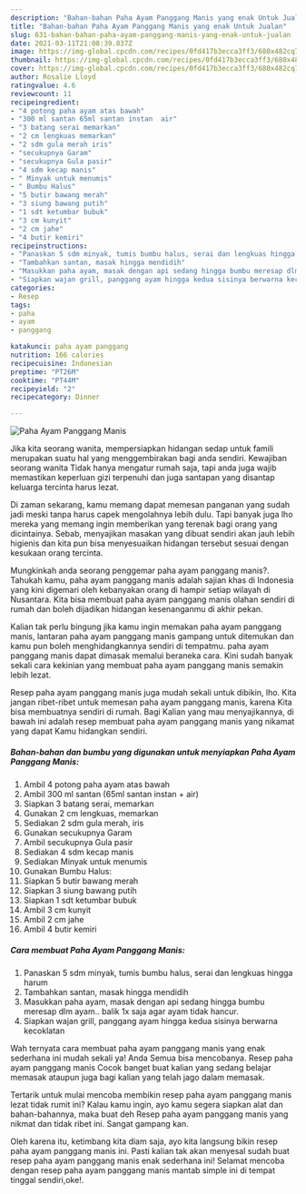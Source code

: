 ```yaml
---
description: "Bahan-bahan Paha Ayam Panggang Manis yang enak Untuk Jualan"
title: "Bahan-bahan Paha Ayam Panggang Manis yang enak Untuk Jualan"
slug: 631-bahan-bahan-paha-ayam-panggang-manis-yang-enak-untuk-jualan
date: 2021-03-11T21:08:39.837Z
image: https://img-global.cpcdn.com/recipes/0fd417b3ecca3ff3/680x482cq70/paha-ayam-panggang-manis-foto-resep-utama.jpg
thumbnail: https://img-global.cpcdn.com/recipes/0fd417b3ecca3ff3/680x482cq70/paha-ayam-panggang-manis-foto-resep-utama.jpg
cover: https://img-global.cpcdn.com/recipes/0fd417b3ecca3ff3/680x482cq70/paha-ayam-panggang-manis-foto-resep-utama.jpg
author: Rosalie Lloyd
ratingvalue: 4.6
reviewcount: 11
recipeingredient:
- "4 potong paha ayam atas bawah"
- "300 ml santan 65ml santan instan  air"
- "3 batang serai memarkan"
- "2 cm lengkuas memarkan"
- "2 sdm gula merah iris"
- "secukupnya Garam"
- "secukupnya Gula pasir"
- "4 sdm kecap manis"
- " Minyak untuk menumis"
- " Bumbu Halus"
- "5 butir bawang merah"
- "3 siung bawang putih"
- "1 sdt ketumbar bubuk"
- "3 cm kunyit"
- "2 cm jahe"
- "4 butir kemiri"
recipeinstructions:
- "Panaskan 5 sdm minyak, tumis bumbu halus, serai dan lengkuas hingga harum"
- "Tambahkan santan, masak hingga mendidih"
- "Masukkan paha ayam, masak dengan api sedang hingga bumbu meresap dlm ayam.. balik 1x saja agar ayam tidak hancur."
- "Siapkan wajan grill, panggang ayam hingga kedua sisinya berwarna kecoklatan"
categories:
- Resep
tags:
- paha
- ayam
- panggang

katakunci: paha ayam panggang 
nutrition: 166 calories
recipecuisine: Indonesian
preptime: "PT26M"
cooktime: "PT44M"
recipeyield: "2"
recipecategory: Dinner

---
```



![Paha Ayam Panggang Manis](https://img-global.cpcdn.com/recipes/0fd417b3ecca3ff3/680x482cq70/paha-ayam-panggang-manis-foto-resep-utama.jpg)

Jika kita seorang wanita, mempersiapkan hidangan sedap untuk famili merupakan suatu hal yang menggembirakan bagi anda sendiri. Kewajiban seorang  wanita Tidak hanya mengatur rumah saja, tapi anda juga wajib memastikan keperluan gizi terpenuhi dan juga santapan yang disantap keluarga tercinta harus lezat.

Di zaman  sekarang, kamu memang dapat memesan panganan yang sudah jadi meski tanpa harus capek mengolahnya lebih dulu. Tapi banyak juga lho mereka yang memang ingin memberikan yang terenak bagi orang yang dicintainya. Sebab, menyajikan masakan yang dibuat sendiri akan jauh lebih higienis dan kita pun bisa menyesuaikan hidangan tersebut sesuai dengan kesukaan orang tercinta. 



Mungkinkah anda seorang penggemar paha ayam panggang manis?. Tahukah kamu, paha ayam panggang manis adalah sajian khas di Indonesia yang kini digemari oleh kebanyakan orang di hampir setiap wilayah di Nusantara. Kita bisa membuat paha ayam panggang manis olahan sendiri di rumah dan boleh dijadikan hidangan kesenanganmu di akhir pekan.

Kalian tak perlu bingung jika kamu ingin memakan paha ayam panggang manis, lantaran paha ayam panggang manis gampang untuk ditemukan dan kamu pun boleh menghidangkannya sendiri di tempatmu. paha ayam panggang manis dapat dimasak memalui beraneka cara. Kini sudah banyak sekali cara kekinian yang membuat paha ayam panggang manis semakin lebih lezat.

Resep paha ayam panggang manis juga mudah sekali untuk dibikin, lho. Kita jangan ribet-ribet untuk memesan paha ayam panggang manis, karena Kita bisa membuatnya sendiri di rumah. Bagi Kalian yang mau menyajikannya, di bawah ini adalah resep membuat paha ayam panggang manis yang nikamat yang dapat Kamu hidangkan sendiri.

<!--inarticleads1-->

##### Bahan-bahan dan bumbu yang digunakan untuk menyiapkan Paha Ayam Panggang Manis:

1. Ambil 4 potong paha ayam atas bawah
1. Ambil 300 ml santan (65ml santan instan + air)
1. Siapkan 3 batang serai, memarkan
1. Gunakan 2 cm lengkuas, memarkan
1. Sediakan 2 sdm gula merah, iris
1. Gunakan secukupnya Garam
1. Ambil secukupnya Gula pasir
1. Sediakan 4 sdm kecap manis
1. Sediakan  Minyak untuk menumis
1. Gunakan  Bumbu Halus:
1. Siapkan 5 butir bawang merah
1. Siapkan 3 siung bawang putih
1. Siapkan 1 sdt ketumbar bubuk
1. Ambil 3 cm kunyit
1. Ambil 2 cm jahe
1. Ambil 4 butir kemiri




<!--inarticleads2-->

##### Cara membuat Paha Ayam Panggang Manis:

1. Panaskan 5 sdm minyak, tumis bumbu halus, serai dan lengkuas hingga harum
1. Tambahkan santan, masak hingga mendidih
1. Masukkan paha ayam, masak dengan api sedang hingga bumbu meresap dlm ayam.. balik 1x saja agar ayam tidak hancur.
1. Siapkan wajan grill, panggang ayam hingga kedua sisinya berwarna kecoklatan




Wah ternyata cara membuat paha ayam panggang manis yang enak sederhana ini mudah sekali ya! Anda Semua bisa mencobanya. Resep paha ayam panggang manis Cocok banget buat kalian yang sedang belajar memasak ataupun juga bagi kalian yang telah jago dalam memasak.

Tertarik untuk mulai mencoba membikin resep paha ayam panggang manis lezat tidak rumit ini? Kalau kamu ingin, ayo kamu segera siapkan alat dan bahan-bahannya, maka buat deh Resep paha ayam panggang manis yang nikmat dan tidak ribet ini. Sangat gampang kan. 

Oleh karena itu, ketimbang kita diam saja, ayo kita langsung bikin resep paha ayam panggang manis ini. Pasti kalian tak akan menyesal sudah buat resep paha ayam panggang manis enak sederhana ini! Selamat mencoba dengan resep paha ayam panggang manis mantab simple ini di tempat tinggal sendiri,oke!.

